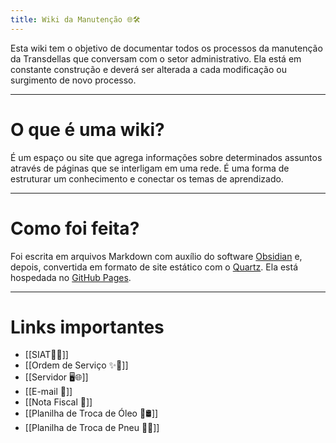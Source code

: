 ```yaml
---
title: Wiki da Manutenção 🌐🛠
---
```

Esta wiki tem o objetivo de documentar todos os processos da manutenção da Transdellas que conversam com o setor administrativo. Ela está em constante construção e deverá ser alterada a cada modificação ou surgimento de novo processo.

---
# O que é uma wiki?
É um espaço ou site que agrega informações sobre determinados assuntos através de páginas que se interligam em uma rede. É uma forma de estruturar um conhecimento e conectar os temas de aprendizado.

---
# Como foi feita?
Foi escrita em arquivos Markdown com auxílio do software [Obsidian](https://obsidian.md/) e, depois, convertida em formato de site estático com o [Quartz](https://quartz.jzhao.xyz/). Ela está hospedada no [GitHub Pages](https://pages.github.com/).

---

# Links importantes
- [[SIAT🚚🌐]]
- [[Ordem de Serviço ✨👷]]
- [[Servidor 🖥️🌐]]
- [[E-mail 📧]]
- [[Nota Fiscal 📃]]
- [[Planilha de Troca de Óleo 🔁🛢️]]
- [[Planilha de Troca de Pneu 🔁🚚]]
